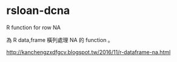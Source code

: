 # rsloan-dcna
 R function for row NA

為 R  data,frame 橫列處理 NA 的 function 。

http://kanchengzxdfgcv.blogspot.tw/2016/11/r-dataframe-na.html

